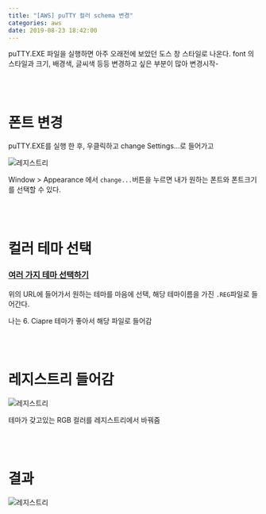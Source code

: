```yaml
---
title: "[AWS] puTTY 컬러 schema 변경"
categories: aws
date: 2019-08-23 18:42:00
---
```


puTTY.EXE 파일을 실행하면 아주 오래전에 보았던 도스 창 스타일로 나온다. font 의 스타일과 크기, 배경색, 글씨색 등등 변경하고 싶은 부분이 많아 변경시작-

<br><br>

# 폰트 변경

puTTY.EXE를 실행 한 후, 우클릭하고 change Settings...로 들어가고

![레지스트리](https://mand2.github.io/assets/images/aws-3/3.JPG) 

Window > Appearance 에서 `change...`버튼을 누르면 내가 원하는 폰트와 폰트크기를 선택할 수 있다.

<br><br>

# 컬러 테마 선택

### [여러 가지 테마 선택하기](https://github.com/AlexAkulov/putty-color-themes/blob/master/images/readme.md)  

위의 URL에 들어가서 원하는 테마를 마음에 선택, 해당 테마이름을 가진 `.REG`파일로 들어간다.

나는 6. Ciapre 테마가 좋아서 해당 파일로 들어감

<br><br>

# 레지스트리 들어감

![레지스트리](https://mand2.github.io/assets/images/aws-3/1.JPG) 

테마가 갖고있는 RGB 컬러를 레지스트리에서 바꿔줌

<br><br>

# 결과

![레지스트리](https://mand2.github.io/assets/images/aws-3/2.JPG)

<br><br><br><br>